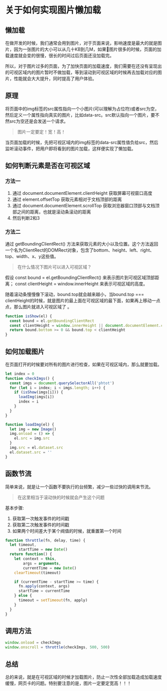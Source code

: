 # 关于如何实现图片懒加载

## 懒加载

在做开发的时候，我们通常会用到图片，对于页面来说，影响速度是最大的就是图片，因为一张图片的大小可以从几十KB到几M，如果图片很多的时候，页面的加载速度就会变的很慢，很长的时间过后页面还没加载完。

所以，对于图片过多的页面，为了加快页面的加载速度，我们需要在还没有呈现出的可视区域内的图片暂时不做加载，等到滚动到可视区域的时候再去加载对应的图片，性能就会大大提升，同时提高了用户体验。

## 原理

将页面中的img标签的src属性指向一个小图片(可以理解为占位符)或者src为空，然后定义一个属性指向真实的图片，比如data-src。src默认指向一个图片，要不然src为空还是会发送一个请求。
> 图片一定要定！宽！高！

当页面加载的时候，先把可视区域内的img标签的data-src属性值负给src，然后监听滚动事件，把用户即将看到的图片加载，这样便实现了懒加载。

## 如何判断元素是否在可视区域

### 方法一
1. 通过 document.documentElement.clientHeight 获取屏幕可视窗口高度
2. 通过 element.offsetTop 获取元素相对于文档顶部的距离
3. 通过 document.documentElement.scrollTop 获取浏览器窗口顶部与文档顶部之间的距离，也就是滚动条滚动的距离
4. 然后判断2和3

### 方法二
通过 getBoundingClientRect() 方法来获取元素的大小以及位置。这个方法返回一个名为ClientRect的DOMRect对象，包含了bottom、height、left、right、top、width、x、y这些值。 

> 在什么情况下图片可以进入可视区域？ 

假设 const bound = el.getBoundingClientRect() 来表示图片到可视区域顶部距离；
const clientHeight = window.innerHeight 来表示可视区域的高度。  

随着滚动条慢慢像下滚动，bound.top就会越来越小，当bound.top === clientHeight的时候，就是图片的最上面在可视区域的最下面，如果再上移动一点点，那么图片就进入可视区域了
。
```js
function isShow(el) {
  const bound = el.getBoundingClientRect
  const clientHeight = window.innerHeight || document.documentElement.clientHeight // 只考虑向下滚动加载
  return bound.bottom >= 0 && bound.top < clientHeight
}
```

## 如何加载图片

在页面打开的时候要对所有的图片进行检查，如果在可视区域内，那么就要加载。

```js
let index = 0
function checkImgs() {
  const imgs = document.querySelectorAll('phtot')
  for (let i = index; i < imgs.length; i++) {
    if (isShow(imgs[i])) {
      loadImg(imgs[i])
      index = i
    }
  }
}

function loadImg(el) {
  let img = new Image()
  img.onload = () => {
    el.src = img.src
  }
  img.src = el.dataset.src
  el.dataset.src = ''
}
```

## 函数节流

简单来说，就是让一个函数不要执行的台频繁，减少一些过快的调用来节流。
> 在这里相当于滚动快的时候就会产生这个问题

基本步骤:
1. 获取第一次触发事件的时间戳
2. 获取第二次触发事件的时间戳
3. 如果两个时间差大于某个阀值的时候，就重置第一个时间

```js
function throttle(fn, delay, time) {
  let timeout,
      startTime = new Date()
  return function() {
    let context = this,
        args = arguments,
        currentTime = new Date()
    clearTimeout(timeout)

    if (currentTime - startTime >= time) {
      fn.apply(context, args)
      startTime = currentTime
    } else {
      timeout = setTimeout(fn, apply)
    }
  }
}
```

## 调用方法

```js
window.onload = checkImgs
window.onscroll = throttle(checkImgs, 500, 500)
```

## 总结

总的来说，就是在可视区域的时候才加载图片，防止一次性全部加载造成加载速度缓慢，网页卡的问题。特别要注意的是，图片一定要定宽高！！！